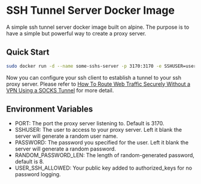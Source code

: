 # SSH Tunnel Server Docker Image

A simple ssh tunnel server docker image built on alpine.
The purpose is to have a simple but powerful way to create a proxy server.

## Quick Start
```bash
sudo docker run -d --name some-sshs-server -p 3170:3170 -e SSHUSER=user -e PASSWORD=DEADBEEF
```

Now you can configure your ssh client to establish a tunnel to your ssh proxy server.
Please refer to [How To Route Web Traffic Securely Without a VPN Using a SOCKS Tunnel](https://www.digitalocean.com/community/tutorials/how-to-route-web-traffic-securely-without-a-vpn-using-a-socks-tunnel)
for more detail.

## Environment Variables
- PORT: The port the proxy server listening to. Default is 3170.
- SSHUSER: The user to access to your proxy server. Left it blank the server will generate a random user name.
- PASSWORD: The password you specified for the user. Left it blank the server will generate a random password.
- RANDOM_PASSWORD_LEN: The length of random-generated password, default is 8.
- USER_SSH_ALLOWED: Your public key added to authorized_keys for no password logging.




